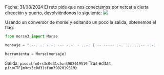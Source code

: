 Fecha: 31/08/2024
El reto pide que nos conectemos por netcat a cierta dirección y puerto, devolviéndonos lo siguiente: 
![](imágenes/Pasted%20image%2020240831154634.png)

Usando un conversor de morse y editando un poco la salida, obtenemos el flag:
 ```python
 from morse3 import Morse

mensaje = ".--. .. -.-. --- -.-. - ..-. { -- ----- .-. ... ...-- -.-. ----- -.. ...-- .---- ... ..-. ..- -. ...-- ----. ----- ..--- ----- .---- ----. ..... .---- ----. } "

herramienta = Morse(mensaje)
 ```

Salida: `picoctfm0rs3c0d31sfun3902019519`
Tras editar: `picoCTF{m0rs3c0d31sfun3902019519}`